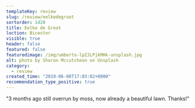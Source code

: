 ```yaml
---
templateKey: review
slug: /review/eelkedegroot
sortorder: 1420
title: Eelke de Groot
loction: Bicester
visible: true
header: false
featured: false
featuredimage: /img/umberto-lpZJLPjkMHk-unsplash.jpg
alt: photo by Sharon Mccutcheon on Unsplash
category:
  - review
created_time: "2019-06-08T17:03:02+0000"
recommendation_type_positive: true
---
```


"3 months ago still overrun by moss, now already a beautiful lawn. Thanks!"
